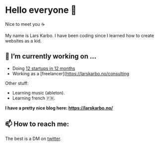 # Hello everyone 👋

Nice to meet you ☕

My name is Lars Karbo. I have been coding since I learned how to create websites as a kid.

## 🔭 I’m currently working on ...

* Doing [12 startups in 12 months](https://larskarbo.no/12-startups-12-months)
* Working as a [freelancer](https://larskarbo.no/consulting

Other stuff:

* Learning music (ableton).
* Learning french 🇫🇷.


**I have a pretty nice blog here: https://larskarbo.no/**



## 📫 How to reach me:

The best is a DM on [twitter](https://twitter.com/larskarbo).

